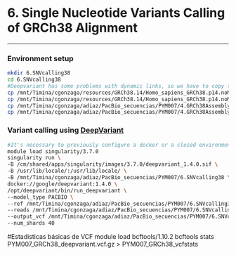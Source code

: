 # 6. Single Nucleotide Variants Calling of GRCh38 Alignment
***

### Environment setup
```bash
mkdir 6.SNVcalling38
cd 6.SNVcalling38
#Deepvariant has some problems with dynamic links, so we have to copy the files directly to the folder 
cp /mnt/Timina/cgonzaga/resources/GRCh38.14/Homo_sapiens_GRCh38.p14.noMT.names.fasta . 
cp /mnt/Timina/cgonzaga/resources/GRCh38.14/Homo_sapiens_GRCh38.p14.noMT.names.fasta.fai .
cp /mnt/Timina/cgonzaga/adiaz/PacBio_secuencias/PYM007/4.GRCh38Assembly/PYM007.GRCh38.pbmm2.bam .
cp /mnt/Timina/cgonzaga/adiaz/PacBio_secuencias/PYM007/4.GRCh38Assembly/PYM007.GRCh38.pbmm2.bam.bai . 
```
### Variant calling using [DeepVariant](https://github.com/google/deepvariant)
```bash
#It's necessary to previously configure a docker or a closed environment, for more information check out DeepVariant documentation 
module load singularity/3.7.0
singularity run \
-B /cm/shared/apps/singularity/images/3.7.0/deepvariant_1.4.0.sif \
-B /usr/lib/locale/:/usr/lib/locale/ \
-B /mnt/Timina/cgonzaga/adiaz/PacBio_secuencias/PYM007/6.SNVcalling38 \
docker://google/deepvariant:1.4.0 \
/opt/deepvariant/bin/run_deepvariant \
--model_type PACBIO \
--ref /mnt/Timina/cgonzaga/adiaz/PacBio_secuencias/PYM007/6.SNVcalling38/Homo_sapiens_GRCh38.p14.noMT.names.fasta \
--reads /mnt/Timina/cgonzaga/adiaz/PacBio_secuencias/PYM007/6.SNVcalling38/PYM007.GRCh38.pbmm2.bam \
--output_vcf /mnt/Timina/cgonzaga/adiaz/PacBio_secuencias/PYM007/6.SNVcalling38/PYM007_GRCh38_deepvariant.vcf.gz \
--num_shards 40
```



#Estadisticas básicas de VCF 
module load bcftools/1.10.2
bcftools stats PYM007_GRCh38_deepvariant.vcf.gz > PYM007_GRCh38_vcfstats
